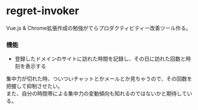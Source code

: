 regret-invoker
==============================

Vue.js & Chrome拡張作成の勉強がてらプロダクティビティー改善ツール作る。

### 機能
* 登録したドメインのサイトに訪れた時間を記録し、その日に訪れた回数と時刻を表示する

集中力が切れた時、ついついチャットとかメールとか見ちゃうので、その回数を把握して抑制させたい。  
また、自分の時間帯による集中力の変動傾向も知れるのではないかと期待している。
